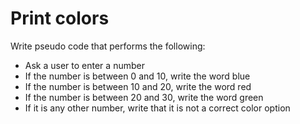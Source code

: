 # Print colors

Write pseudo code that performs the following:
- Ask a user to enter a number
- If the number is between 0 and 10, write the word blue
- If the number is between 10 and 20, write the word red
- If the number is between 20 and 30, write the word green
- If it is any other number, write that it is not a correct color option
